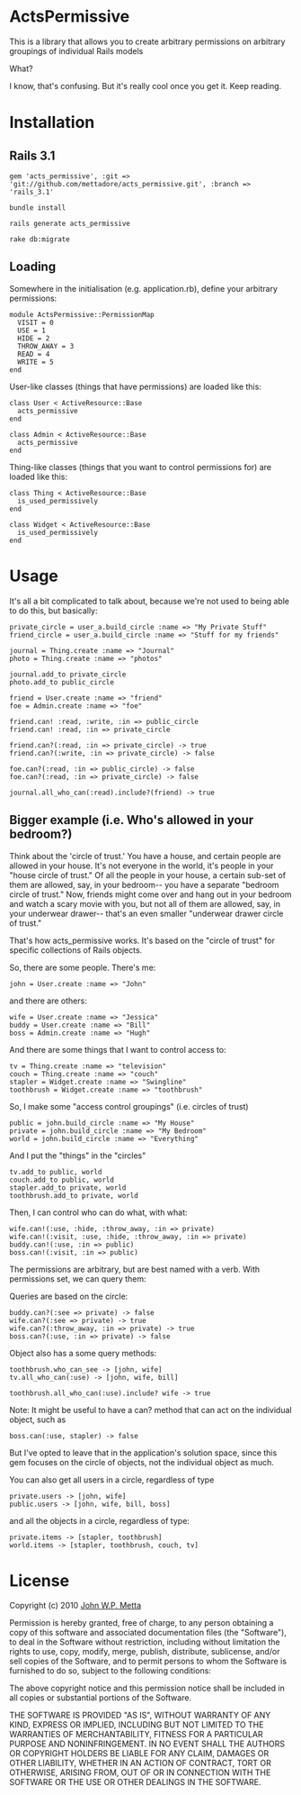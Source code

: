 # ActsPermissive

This is a library that allows you to create arbitrary permissions on arbitrary groupings
of individual Rails models

What?

I know, that's confusing. But it's really cool once you get it. Keep reading.

# Installation

## Rails 3.1
    gem 'acts_permissive', :git => 'git://github.com/mettadore/acts_permissive.git', :branch => 'rails_3.1'

    bundle install

    rails generate acts_permissive

    rake db:migrate

## Loading

Somewhere in the initialisation (e.g. application.rb), define your arbitrary permissions:

    module ActsPermissive::PermissionMap
      VISIT = 0
      USE = 1
      HIDE = 2
      THROW_AWAY = 3
      READ = 4
      WRITE = 5
    end

User-like classes (things that have permissions) are loaded like this:

    class User < ActiveResource::Base
      acts_permissive
    end

    class Admin < ActiveResource::Base
      acts_permissive
    end

Thing-like classes (things that you want to control permissions for) are loaded like this:

    class Thing < ActiveResource::Base
      is_used_permissively
    end

    class Widget < ActiveResource::Base
      is_used_permissively
    end

# Usage
It's all a bit complicated to talk about, because we're not used to being able to do this, but basically:

    private_circle = user_a.build_circle :name => "My Private Stuff"
    friend_circle = user_a.build_circle :name => "Stuff for my friends"

    journal = Thing.create :name => "Journal"
    photo = Thing.create :name => "photos"

    journal.add_to private_circle
    photo.add_to public_circle

    friend = User.create :name => "friend"
    foe = Admin.create :name => "foe"

    friend.can! :read, :write, :in => public_circle
    friend.can! :read, :in => private_circle

    friend.can?(:read, :in => private_circle) -> true
    friend.can?(:write, :in => private_circle) -> false

    foe.can?(:read, :in => public_circle) -> false
    foe.can?(:read, :in => private_circle) -> false

    journal.all_who_can(:read).include?(friend) -> true

## Bigger example (i.e. Who's allowed in your bedroom?)

Think about the 'circle of trust.' You have a house, and certain people are allowed in your house.
It's not everyone in the world, it's people in your "house circle of trust." Of all the people in
your house, a certain sub-set of them are allowed, say, in your bedroom-- you have a separate
"bedroom circle of trust." Now, friends might come over and hang out in your bedroom and watch
a scary movie with you, but not all of them are allowed, say, in your underwear drawer-- that's
an even smaller "underwear drawer circle of trust."

That's how acts_permissive works. It's based on the "circle of trust" for specific collections
 of Rails objects.

So, there are some people. There's me:

    john = User.create :name => "John"

and there are others:

    wife = User.create :name => "Jessica"
    buddy = User.create :name => "Bill"
    boss = Admin.create :name => "Hugh"

And there are some things that I want to control access to:

    tv = Thing.create :name => "television"
    couch = Thing.create :name => "couch"
    stapler = Widget.create :name => "Swingline"
    toothbrush = Widget.create :name => "toothbrush"

So, I make some "access control groupings" (i.e. circles of trust)

    public = john.build_circle :name => "My House"
    private = john.build_circle :name => "My Bedroom"
    world = john.build_circle :name => "Everything"

And I put the "things" in the "circles"

    tv.add_to public, world
    couch.add_to public, world
    stapler.add_to private, world
    toothbrush.add_to private, world

Then, I can control who can do what, with what:

    wife.can!(:use, :hide, :throw_away, :in => private)
    wife.can!(:visit, :use, :hide, :throw_away, :in => private)
    buddy.can!(:use, :in => public)
    boss.can!(:visit, :in => public)

The permissions are arbitrary, but are best named with a verb. With permissions set, we can
query them:

Queries are based on the circle:

    buddy.can?(:see => private) -> false
    wife.can?(:see => private) -> true
    wife.can?(:throw_away, :in => private) -> true
    boss.can?(:use, :in => private) -> false

Object also has a some query methods:

    toothbrush.who_can_see -> [john, wife]
    tv.all_who_can(:use) -> [john, wife, bill]

    toothbrush.all_who_can(:use).include? wife -> true

Note: It might be useful to have a can? method that can act on the individual object, such as

    boss.can(:use, stapler) -> false

But I've opted to leave that in the application's solution space, since this gem focuses on
the circle of objects, not the individual object as much.

You can also get all users in a circle, regardless of type

    private.users -> [john, wife]
    public.users -> [john, wife, bill, boss]

and all the objects in a circle, regardless of type:

    private.items -> [stapler, toothbrush]
    world.items -> [stapler, toothbrush, couch, tv]

# License

Copyright (c) 2010 [John W.P. Metta](http://johnmetta.com)

Permission is hereby granted, free of charge, to any person obtaining a copy
of this software and associated documentation files (the "Software"), to deal
in the Software without restriction, including without limitation the rights
to use, copy, modify, merge, publish, distribute, sublicense, and/or sell
copies of the Software, and to permit persons to whom the Software is
furnished to do so, subject to the following conditions:

The above copyright notice and this permission notice shall be included in
all copies or substantial portions of the Software.

THE SOFTWARE IS PROVIDED "AS IS", WITHOUT WARRANTY OF ANY KIND, EXPRESS OR
IMPLIED, INCLUDING BUT NOT LIMITED TO THE WARRANTIES OF MERCHANTABILITY,
FITNESS FOR A PARTICULAR PURPOSE AND NONINFRINGEMENT. IN NO EVENT SHALL THE
AUTHORS OR COPYRIGHT HOLDERS BE LIABLE FOR ANY CLAIM, DAMAGES OR OTHER
LIABILITY, WHETHER IN AN ACTION OF CONTRACT, TORT OR OTHERWISE, ARISING FROM,
OUT OF OR IN CONNECTION WITH THE SOFTWARE OR THE USE OR OTHER DEALINGS IN
THE SOFTWARE.
